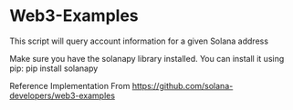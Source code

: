 # Web3-Examples

This script will query account information for a given Solana address

Make sure you have the solanapy library installed. You can install it using pip:
pip install solanapy


Reference Implementation From https://github.com/solana-developers/web3-examples

